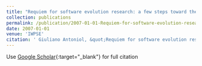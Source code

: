 ```yaml
---
title: "Requiem for software evolution research: a few steps toward the creative age"
collection: publications
permalink: /publication/2007-01-01-Requiem-for-software-evolution-research-a-few-steps-toward-the-creative-age
date: 2007-01-01
venue: 'IWPSE'
citation: ' Giuliano Antoniol, &quot;Requiem for software evolution research: a few steps toward the creative age.&quot; IWPSE, 2007.'
---
```

Use [Google Scholar](https://scholar.google.com/scholar?q=Requiem+for+software+evolution+research:+a+few+steps+toward+the+creative+age){:target="_blank"} for full citation